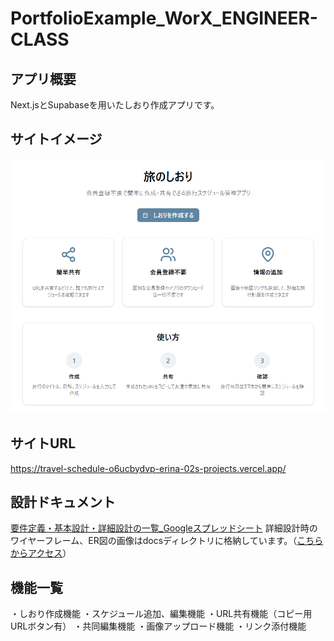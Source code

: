 # PortfolioExample_WorX_ENGINEER-CLASS

## アプリ概要
Next.jsとSupabaseを用いたしおり作成アプリです。

## サイトイメージ
![アプリ画面](https://github.com/erina-02/siori/blob/5951e4c38376cd61b67aa4366c3b74ecd9f05ffe/docs/%E3%82%A2%E3%83%97%E3%83%AA%E3%83%A1%E3%82%A4%E3%83%B3%E3%83%9A%E3%83%BC%E3%82%B8.png?raw=true)


## サイトURL
https://travel-schedule-o6ucbydvp-erina-02s-projects.vercel.app/

## 設計ドキュメント
[要件定義・基本設計・詳細設計の一覧_Googleスプレッドシート](https://docs.google.com/spreadsheets/d/1QMdca3Um1b78QCDzF03d13ypRfQgwdwPzrKPrkGnSSQ/edit?usp=sharing)
詳細設計時のワイヤーフレーム、ER図の画像はdocsディレクトリに格納しています。（[こちらからアクセス](https://github.com/erina-02/siori/tree/3ba6b0b9fa7cc49120c0d0246da6064de6a790aa/docs)）

## 機能一覧
・しおり作成機能
・スケジュール追加、編集機能
・URL共有機能（コピー用URLボタン有）
・共同編集機能
・画像アップロード機能
・リンク添付機能
